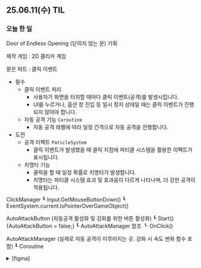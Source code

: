 ## 25.06.11(수) TIL

### 오늘 한 일
Door of Endless Opening (닫히지 않는 문) 기획

제작 게임 : 2D 클리커 게임

맡은 파트 : 클릭 이벤트
- 필수
    - 클릭 이벤트 처리
        - 사용자가 화면을 터치할 때마다 클릭 이벤트(공격)를 발생시킵니다.
        - UI를 누르거나, 옵션 창 진입 등 일시 정지 상태일 때는 클릭 이벤트가 진행되지 않아야 합니다.
    - 자동 공격 기능 `Coroutine`
        - 자동 공격 레벨에 따라 일정 간격으로 자동 공격을 진행합니다.
- 도전
    - 공격 이펙트 `PaticleSystem`
        - 클릭 이벤트가 발생했을 때 클릭 지점에 파티클 시스템을 활용한 이펙트가 표시됩니다.
    - 치명타 기능
        - 클릭을 할 때 일정 확률로 치명타가 발생합니다.
        - 치명타는 파티클 시스템 효과 및 효과음이 다르게 나타나며, 더 강한 공격이 적용됩니다.

ClickManager
┖ Input.GetMouseButtonDown()
┖ EventSystem.current.IsPointerOverGameObject()

AutoAttackButton (자동공격 활성화 및 강화를 위한 버튼 활성화)
┖ Start() {AutoAttackButton = false;}
┖ AutoAttackManager 참조
┖ OnClick()

AutoAttackManager (실제로 자동 공격이 이루어지는 곳. 강화 시 속도 변화 함수 포함)
┖ Coroutine

<details>
  <summary>[figma]</summary>

  https://www.figma.com/board/C6ryFdc38XNHOnZrfUis9m/Untitled?node-id=0-1&p=f&t=ovVtjhtTaSK5kpmu-0
</details>

